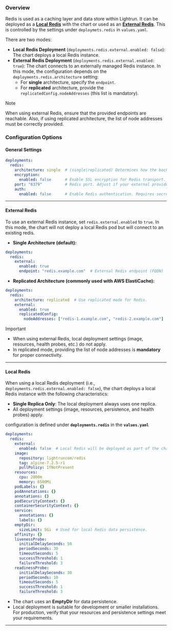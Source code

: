 ### Overview

Redis is used as a caching layer and data store within Lightrun. It can be deployed as a [**Local Redis**](#local-redis) with the chart or used as an [**External Redis**](#external-redis). This is controlled by the settings under `deploymets.redis` in `values.yaml`.

There are two modes:

- **Local Redis Deployment** (`deployments.redis.external.enabled: false`): The chart deploys a local Redis instance.
- **External Redis Deployment** (`deployments.redis.external.enabled: true`): The chart connects to an externally managed Redis instance. In this mode, the configuration depends on the `deployments.redis.architecture` setting:
    - For **single** architecture, specify the `endpoint`.
    - For **replicated** architecture, provide the `replicatedConfig.nodeAddresses` (this list is mandatory).

> [!NOTE]
>  When using external Redis, ensure that the provided endpoints are reachable. Also, if using replicated architecture, the list of node addresses must be correctly provided.


### Configuration Options

#### General Settings
```yaml
deployments:
  redis:
    architecture: single  # (single|replicated) Determines how the backend treats Redis.
    encryption:
      enabled: false      # Enable SSL encryption for Redis transport.
    port: "6379"          # Redis port. Adjust if your external provider requires a different port (e.g., Azure Cache for Redis uses 6380).
    auth:
      enabled: false      # Enable Redis authentication. Requires secrets.redis.password to be set.
```
---
#### External Redis

To use an external Redis instance, set `redis.external.enabled` to `true`. In this mode, the chart will not deploy a local Redis pod but will connect to an existing redis.

- **Single Architecture (default):**
```yaml
deployments:
  redis:
    external:
      enabled: true
      endpoint: "redis.example.com"  # External Redis endpoint (FQDN)
```
* **Replicated Architecture (commonly used with AWS ElastiCache):**
```yaml
deployments:
  redis:
    architecture: replicated  # Use replicated mode for Redis.
    external:
      enabled: true
      replicatedConfig:
        nodeAddresses: ["redis-1.example.com", "redis-2.example.com"]  # List of FQDNs for reachable Redis nodes (mandatory for replicated mode)
```

> [!IMPORTANT] 
> - When using external Redis, local deployment settings (image, resources, health probes, etc.) do not apply.
> - In replicated mode, providing the list of node addresses is **mandatory** for proper connectivity.

---
#### Local Redis

When using a local Redis deployment (i.e., `deployments.redis.external.enabled: false`), the chart deploys a local Redis instance with the following characteristics:

- **Single Replica Only**: The local deployment always uses one replica.
- All deployment settings (image, resources, persistence, and health probes) apply.

configuration is defined under **`deployments.redis`** in the **`values.yaml`**
```yaml
deployments:
  redis:
    external:
      enabled: false  # Local Redis will be deployed as part of the chart.
    image:
      repository: lightruncom/redis
      tag: alpine-7.2.5-r1
      pullPolicy: IfNotPresent
    resources:
      cpu: 2000m
      memory: 6500Mi
    podLabels: {}
    podAnnotations: {}
    annotations: {}
    podSecurityContext: {}
    containerSecurityContext: {}
    service:
      annotations: {}
      labels: {}
    emptyDir:
      sizeLimit: 5Gi  # Used for local Redis data persistence.
    affinity: {}
    livenessProbe:
      initialDelaySeconds: 50
      periodSeconds: 30
      timeoutSeconds: 5
      successThreshold: 1
      failureThreshold: 3
    readinessProbe:
      initialDelaySeconds: 30
      periodSeconds: 10
      timeoutSeconds: 5
      successThreshold: 1
      failureThreshold: 3
```
- The chart uses an **EmptyDir** for data persistence.
- Local deployment is suitable for development or smaller installations. For production, verify that your resources and persistence settings meet your requirements.
---
